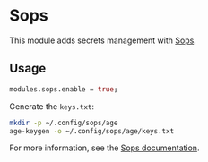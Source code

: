 # Sops

This module adds secrets management with [Sops](https://github.com/Mic92/sops-nix).

## Usage

```nix
modules.sops.enable = true;
```

Generate the `keys.txt`:

```bash
mkdir -p ~/.config/sops/age
age-keygen -o ~/.config/sops/age/keys.txt
```

For more information, see the [Sops documentation](https://github.com/Mic92/sops-nix).
